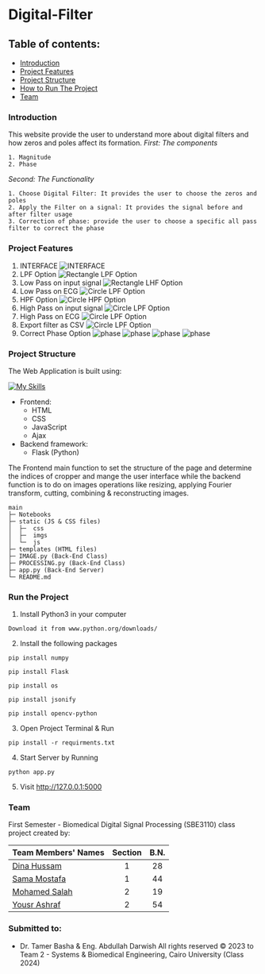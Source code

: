 # Digital-Filter

## Table of contents:

- [Introduction](#introduction)
- [Project Features](#project-features)
- [Project Structure](#project-structure)
- [How to Run The Project](#run-the-project)
- [Team](#team)

### Introduction
This website provide the user to understand more about digital filters and how zeros and poles affect its formation.
*First: The components*
>
    1. Magnitude
    2. Phase
>
*Second: The Functionality*
>
    1. Choose Digital Filter: It provides the user to choose the zeros and poles
    2. Apply the Filter on a signal: It provides the signal before and after filter usage
    3. Correction of phase: provide the user to choose a specific all pass filter to correct the phase
>
<!-- *Third: The Website Options:*
>
    * Circle selector
    * Rectangle selector
    * Delete to upload new Images
    * Choose Selected
    * choose outer part of the selected region
> -->

### Project Features
1. INTERFACE
![INTERFACE](images/Inter.png)
2. LPF Option
![Rectangle LPF Option](images/LP.png)
3. Low Pass on input signal
![Rectangle LHF Option](images/inpLB.png)
4. Low Pass on ECG
![Circle LPF Option](images/ecgLP.png)
5. HPF Option
![Circle HPF Option](images/HF.png)
6. High Pass on input signal
![Circle LPF Option](images/inpHP.png)
7. High Pass on ECG
![Circle LPF Option](images/ecgHP.png)
8. Export filter as CSV
![Circle LPF Option](images/export.png)
9. Correct Phase Option
![phase](images/before.png)
![phase](images/phase1.png)
![phase](images/phase2.png)
![phase](images/after.png)


### Project Structure
The Web Application is built using:

[![My Skills](https://skillicons.dev/icons?i=html,css,js,python,flask)](https://skillicons.dev)

- Frontend:
  - HTML
  - CSS
  - JavaScript
  - Ajax
- Backend framework:
  - Flask (Python)
  
The Frontend main function to set the structure of the page and determine the indices of cropper and mange
the user interface while the backend function is to do on images operations like resizing,
applying  Fourier transform,  cutting, combining & reconstructing images.

```
main
├─ Notebooks
├─ static (JS & CSS files)
│  ├─  css
│  ├─  imgs
│  └─  js
├─ templates (HTML files)
├─ IMAGE.py (Back-End Class)
├─ PROCESSING.py (Back-End Class)
├─ app.py (Back-End Server)
└─ README.md
```

### Run the Project

1. Install Python3 in your computer

```
Download it from www.python.org/downloads/
```

2. Install the following packages
```
pip install numpy
```
```
pip install Flask
```
```
pip install os
```
```
pip install jsonify
```
```
pip install opencv-python
```


3. Open Project Terminal & Run

```
pip install -r requirments.txt
```

4. Start Server by Running

```
python app.py
```

5. Visit http://127.0.0.1:5000 

### Team

First Semester - Biomedical Digital Signal Processing (SBE3110) class project created by:

| Team Members' Names                                  | Section | B.N. |
| ---------------------------------------------------- | :-----: | :--: |
| [Dina Hussam](https://github.com/Dinahussam)         |    1    |  28  |
| [Sama Mostafa](https://github.com/SamaMostafa1)       |    1    |  44  |
| [Mohamed Salah](https://github.com/Ms850446) |    2    |  19  |
| [Yousr Ashraf](https://github.com/YousrHejy)       |    2    |  54  |

### Submitted to:

- Dr. Tamer Basha & Eng. Abdullah Darwish
  All rights reserved © 2023 to Team 2 - Systems & Biomedical Engineering, Cairo University (Class 2024)

    

